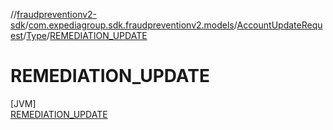 //[fraudpreventionv2-sdk](../../../../../index.md)/[com.expediagroup.sdk.fraudpreventionv2.models](../../../index.md)/[AccountUpdateRequest](../../index.md)/[Type](../index.md)/[REMEDIATION_UPDATE](index.md)

# REMEDIATION_UPDATE

[JVM]\
[REMEDIATION_UPDATE](index.md)
